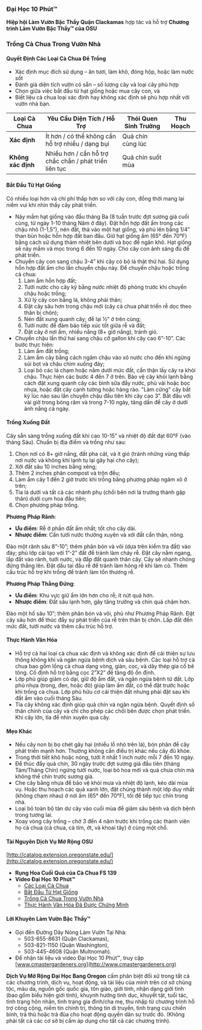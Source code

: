 ### Đại Học 10 Phút™  
**Hiệp hội Làm Vườn Bậc Thầy Quận Clackamas** hợp tác và hỗ trợ **Chương trình Làm Vườn Bậc Thầy™ của OSU**  

### Trồng Cà Chua Trong Vườn Nhà  

#### Quyết Định Các Loại Cà Chua Để Trồng  
- Xác định mục đích sử dụng – ăn tươi, làm khô, đóng hộp, hoặc làm nước sốt  
- Đánh giá diện tích vườn có sẵn – số lượng cây và loại cây phù hợp  
- Chọn giữa việc bắt đầu từ hạt giống hoặc mua cây con, và  
- Biết liệu cà chua loại xác định hay không xác định sẽ phù hợp nhất với vườn nhà bạn.  

| **Loại Cà Chua** | **Yêu Cầu Diện Tích / Hỗ Trợ** | **Thói Quen Sinh Trưởng** | **Thu Hoạch** |  
|-------------------|-------------------------------|---------------------------|---------------|  
| **Xác định**      | Ít hơn / có thể không cần hỗ trợ nhiều / dạng bụi | Quả chín cùng lúc |  
| **Không xác định** | Nhiều hơn / cần hỗ trợ chắc chắn / phát triển liên tục | Quả chín suốt mùa |  

#### Bắt Đầu Từ Hạt Giống  
Có nhiều loại hơn và chi phí thấp hơn so với cây con, đồng thời mang lại niềm vui khi nhìn thấy cây phát triển.  
- Nảy mầm hạt giống vào đầu tháng Ba (8 tuần trước đợt sương giá cuối cùng, từ ngày 1-10 tháng Năm ở đây). Đặt hỗn hợp đất ẩm trong các chậu nhỏ (1-1,5”), nén đất, thả vào một hạt giống, và phủ lên bằng 1/4” than bùn hoặc hỗn hợp đất ban đầu. Giữ hạt giống ấm (65° đến 70°F) bằng cách sử dụng thảm nhiệt bên dưới và bọc để ngăn khô. Hạt giống sẽ nảy mầm và mọc trong 6 đến 10 ngày. Cho cây con ánh sáng đủ để phát triển.  
- Chuyển cây con sang chậu 3-4” khi cây có bộ lá thật thứ hai. Sử dụng hỗn hợp đất ẩm cho lần chuyển chậu này. Để chuyển chậu hoặc trồng cà chua:  
  1. Làm ẩm hỗn hợp đất;  
  2. Tưới nước cho cây kỹ bằng nước nhiệt độ phòng trước khi chuyển chậu hoặc trồng;  
  3. Xử lý cây con bằng lá, không phải thân;  
  4. Đặt cây sâu hơn trong chậu mới (cây cà chua phát triển rễ dọc theo thân bị chôn);  
  5. Nén đất xung quanh cây; để lại ½” ở trên cùng;  
  6. Tưới nước để đảm bảo tiếp xúc tốt giữa rễ và đất;  
  7. Đặt cây ở nơi ấm, nhiều nắng (8+ giờ nắng), tránh gió.  
- Chuyển chậu lần thứ hai sang chậu cỡ gallon khi cây cao 6”-10”. Các bước thực hiện:  
  1. Làm ẩm đất trồng;  
  2. Làm ẩm cây bằng cách ngâm chậu vào xô nước cho đến khi ngừng sủi bọt và chậu chìm xuống đáy;  
  3. Loại bỏ các lá chạm hoặc nằm dưới mức đất, cẩn thận lấy cây ra khỏi chậu. Thực hiện các bước 4 đến 7 ở trên. Bảo vệ cây khỏi lạnh bằng cách đặt xung quanh cây các bình sữa đầy nước, phủ vải hoặc bọc nhựa, hoặc đặt cây cạnh tường hoặc hàng rào. "Làm cứng" cây bất kỳ lúc nào sau lần chuyển chậu đầu tiên khi cây cao 3”. Bắt đầu với vài giờ trong bóng râm và trong 7-10 ngày, tăng dần để cây ở dưới ánh nắng cả ngày.  

#### Trồng Xuống Đất  
Cây sẵn sàng trồng xuống đất khi cao 10-15” và nhiệt độ đất đạt 60°F (vào tháng Sáu). Chuẩn bị địa điểm và trồng như sau:  
1. Chọn nơi có 8+ giờ nắng, đất pha cát, và ít gió (tránh những vùng thấp nơi nước và không khí lạnh tụ lại gây hại cho cây);  
2. Xới đất sâu 10 inches bằng xẻng;  
3. Thêm 2 inches phân compost và trộn đều;  
4. Làm ẩm cây 1 đến 2 giờ trước khi trồng bằng phương pháp ngâm xô ở trên;  
5. Tỉa lá dưới và tất cả các nhánh phụ (chồi bên nơi lá trưởng thành gặp thân) dưới cụm hoa đầu tiên;  
6. Chọn phương pháp trồng.  

**Phương Pháp Rãnh**:  
- **Ưu điểm**: Rễ ở phần đất ấm nhất; tốt cho cây dài.  
- **Nhược điểm**: Cần tưới nước thường xuyên và xới đất cẩn thận, nông.  

Đào một rãnh sâu 8”-10”; thêm phân bón và vôi (dựa trên kiểm tra đất) vào đáy; phủ lớp cải tạo với 1”-2” đất để tránh làm cháy rễ. Đặt cây nằm ngang, lấp đất vào rãnh, tưới nước, và đắp đất quanh thân cây. Cây sẽ nhanh chóng đứng thẳng lên. Đặt dấu tại đầu rễ để tránh làm hỏng rễ khi làm cỏ. Thêm cấu trúc hỗ trợ khi trồng để tránh làm tổn thương rễ.  

**Phương Pháp Thẳng Đứng**:  
- **Ưu điểm**: Khu vực giữ ẩm lớn hơn cho rễ; ít nứt quả hơn.  
- **Nhược điểm**: Đất sâu lạnh hơn, gây tăng trưởng và chín quả chậm hơn.  

Đào một hố sâu 10”; thêm phân bón và vôi, phủ như Phương Pháp Rãnh. Đặt cây sâu hơn để thúc đẩy sự phát triển của rễ trên thân bị chôn. Lấp đất đến mức đất, tưới nước và thêm cấu trúc hỗ trợ.  

#### Thực Hành Văn Hóa  
- Hỗ trợ cả hai loại cà chua xác định và không xác định để cải thiện sự lưu thông không khí và ngăn ngừa bệnh dịch và sâu bệnh. Các loại hỗ trợ cà chua bao gồm lồng cà chua dạng vòng, giàn, cọc, và dây thép gia cố bê tông. Cố định hỗ trợ bằng cọc 2”X2” để tăng độ ổn định.  
- Lớp phủ giúp giảm cỏ dại, giữ độ ẩm đất, và ngăn ngừa bệnh từ đất. Lớp phủ nhựa (trong, đen, hoặc đỏ) giúp làm ấm đất, có thể đặt trước hoặc khi trồng cà chua. Lớp phủ hữu cơ cải thiện đất nhưng phải đặt sau khi đất ấm vào cuối tháng Sáu.  
- Tỉa cây không xác định giúp quả chín và ngăn ngừa bệnh. Quyết định số thân chính của cây và chỉ cho phép các chồi bên được chọn phát triển. Khi cây lớn, tỉa để nhìn xuyên qua cây.  

#### Mẹo Khác  
- Nếu cây non bị bọ chét gây hại (nhiều lỗ nhỏ trên lá), bón phân để cây phát triển mạnh hơn. Thường không cần điều trị khác nếu cây đủ khỏe.  
- Trong thời tiết khô hoặc nóng, tưới ít nhất 1 inch nước mỗi 7 đến 10 ngày.  
- Để thúc đẩy quả chín, 30 ngày trước đợt sương giá đầu tiên (tháng Tám/Tháng Chín) ngừng tưới nước, loại bỏ hoa mới và quả chưa chín mà không thể chín trước sương giá.  
- Che cây bằng nhựa để bảo vệ khỏi mưa và nhiệt độ lạnh, kéo dài mùa vụ. Hoặc thu hoạch các quả xanh lớn, đặt chúng thành một lớp duy nhất (không chạm nhau) ở nơi ấm (65° đến 70°F), tối để tiếp tục chín trong nhà.  
- Loại bỏ toàn bộ tàn dư cây vào cuối mùa để giảm sâu bệnh và dịch bệnh trong tương lai.  
- Xoay vòng cây trồng – chờ 3 đến 4 năm trước khi trồng các thành viên họ cà chua (cà chua, cà tím, ớt, và khoai tây) ở cùng một chỗ.  

#### Tài Nguyên Dịch Vụ Mở Rộng OSU  
[http://catalog.extension.oregonstate.edu/](http://catalog.extension.oregonstate.edu/)  
- **Rụng Hoa Cuối Quả của Cà Chua FS 139**  
- **Video Đại Học 10 Phút™**  
  - [Các Loại Cà Chua](https://www.youtube.com/watch?v=K0Sl3YWDazo)  
  - [Bắt Đầu Từ Hạt Giống](https://www.youtube.com/watch?v=Zs0lZNMIuzA)  
  - [Trồng Cà Chua Trong Vườn Nhà](https://www.youtube.com/watch?v=Pucpx5fuKdk)  
  - [Thực Hành Văn Hóa Đã Được Chứng Minh](https://www.youtube.com/watch?v=lpVBg-e_1vE)  

#### Lời Khuyên Làm Vườn Bậc Thầy™  
- Gọi đến Đường Dây Nóng Làm Vườn Tại Nhà:  
  - 503-655-8631 (Quận Clackamas),  
  - 503-821-1150 (Quận Washington),  
  - 503-445-4608 (Quận Multnomah).  
- Để nhận tài liệu và video Đại Học 10 Phút™, truy cập [www.cmastergardeners.org](http://www.cmastergardeners.org)  

**Dịch Vụ Mở Rộng Đại Học Bang Oregon** cấm phân biệt đối xử trong tất cả các chương trình, dịch vụ, hoạt động, và tài liệu của mình trên cơ sở chủng tộc, màu da, nguồn gốc quốc gia, tôn giáo, giới tính, nhận dạng giới tính (bao gồm biểu hiện giới tính), khuynh hướng tình dục, khuyết tật, tuổi tác, tình trạng hôn nhân, tình trạng gia đình/cha mẹ, thu nhập từ chương trình hỗ trợ công cộng, niềm tin chính trị, thông tin di truyền, tình trạng cựu chiến binh, trả thù hoặc trả đũa cho hoạt động quyền dân sự trước đó. (Không phải tất cả các cơ sở bị cấm áp dụng cho tất cả các chương trình).